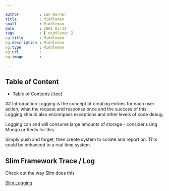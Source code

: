 ```yaml
---

author         : Ian Warner
title          : Middleman
small          : Middleman
date           : 2001-03-31
tags           : [ middleman ]
og:title       : Middleman
og:description : Middleman
og:type        : Middleman
og:url         :
og:image       :

---
```


## Table of Content
* Table of Contents
{:toc}

## Introduction
Logging is the concept of creating entries for each user action, what
the request and response once and the success of this. Logging should
also encompass exceptions and other levels of code debug.

Logging can and will consume large amounts of storage - consider using
Mongo or Redis for this.

Simply push and forget, then create system to collate and report on.
This could be enhanced to a real time system.

## Slim Framework Trace / Log
Check out the way Slim does this

[Slim Logging](http://docs.slimframework.com/#Overview)